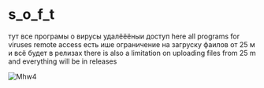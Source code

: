 # s_o_f_t
тут все програмы о вирусы удалёёёныи доступ
here all programs for viruses remote access
есть ише ограничение на загруску фаилов от 25 м и всё будет в релизах
there is also a limitation on uploading files from 25 m and everything will be in releases




![Mhw4](https://user-images.githubusercontent.com/94526027/142199499-9ba801de-910a-4af3-b8c1-48ba4cd4f2d6.gif)
